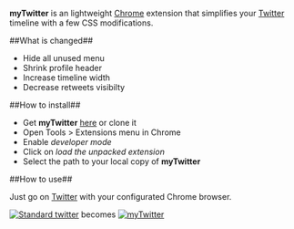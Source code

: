 **myTwitter** is an lightweight [Chrome](https://www.google.com/chrome) extension that simplifies your [Twitter](https://twitter.com) timeline with a few CSS modifications.

##What is changed##

* Hide all unused menu
* Shrink profile header
* Increase timeline width
* Decrease retweets visibilty

##How to install##

* Get **myTwitter** [here](https://github.com/KuiKui/myTwitter/zipball/master) or clone it
* Open Tools > Extensions menu in Chrome
* Enable _developer mode_
* Click on _load the unpacked extension_
* Select the path to your local copy of **myTwitter**

##How to use##

Just go on [Twitter](https://twitter.com) with your configurated Chrome browser.

[![](http://img171.imageshack.us/img171/2140/oldtwittermini.png "Standard twitter")](http://img94.imageshack.us/img94/716/oldtwitter.png "Standard twitter")
becomes [![](http://img710.imageshack.us/img710/3131/mytwittermini.png "myTwitter")](http://img718.imageshack.us/img718/8833/mytwitter.png "myTwitter")
